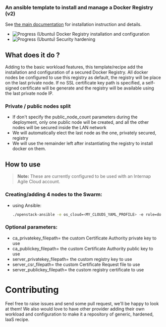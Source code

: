### An ansible template to install and manage a Docker Registry (v2)

See [the main documentation](/) for installation instruction and details.

+ ![Progress](http://progressed.io/bar/100)   (Ubuntu) Docker Registry installation and configuration
+ ![Progress](http://progressed.io/bar/80)    (Ubuntu) Security hardening

## What does it do ?
Adding to the basic workload features, this template/recipe add the installation
and configuration of a secured Docker Registry. All docker nodes be configured to use
this registry as default, the registry will be place on the last private node.
If no SSL certificate key path is specified, a self-signed certificate will be generate
and the registry will be available using the last private node IP.

### Private / public nodes split
- If don't specify the public_node_count parameters during the deployment, only
one public node will be created, and all the other nodes will be secured inside the
LAN network
- We will automatically elect the last node as the one, privately secured, registry
- We will use the remainder left after instantiating the registry to install
docker on them.

## How to use
> **Note:** These are currently configured to be used with an Internap Agile Cloud account.

### Creating/adding 4 nodes to the Swarm:
* using Ansible:
  ```bash
  ./openstack-ansible -e os_cloud=<MY_CLOUDS_YAML_PROFILE> -e role=docker-registry -e node_count=4
  ```

### Optional parameters:
  * ca_privatekey_filepath= the custom Certificate Authority private key to use
  * ca_publickey_filepath= the custom Certificate Authority public key to use
  * server_privatekey_filepath= the custom registry key to use
  * server_csr_filepath= the custom Certificate Request file to use
  * server_publickey_filepath= the custom registry certificate to use

# Contributing
Feel free to raise issues and send some pull request, we'll be happy to look at them!
We also would love to have other provider adding their own workload and configuration
to make it a repository of generic, hardened, IaaS recipe.  
